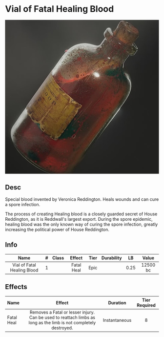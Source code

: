 # Vial of Fatal Healing Blood

![Copyright](./../VialOfMinorHealingBlood/VialOfHealingBlood.png)

## Desc

Special blood invented by Veronica Reddington. Heals wounds and can cure a spore infection.

The process of creating Healing blood is a closely guarded secret of House Reddington, as it is Reddwall's largest export. During the spore epidemic, healing blood was the only known way of curing the spore infection, greatly increasing the political power of House Reddington.

## Info

|            Name            | # | Class |   Effect   | Tier | Durability |  LB  |  Value  |
| :-------------------------: | :-: | :---: | :--------: | :--: | :--------: | :--: | :------: |
| Vial of Fatal Healing Blood | 1 |      | Fatal Heal | Epic |            | 0.25 | 12500 bc |

## Effects

| Name       |                                                      Effect                                                      |   Duration   | Tier Required |
| :--------- | :--------------------------------------------------------------------------------------------------------------: | :-----------: | :-----------: |
| Fatal Heal | Removes a Fatal or lesser injury. Can be used to reattach limbs as long as the limb is not completely destroyed. | Instantaneous |       8       |
